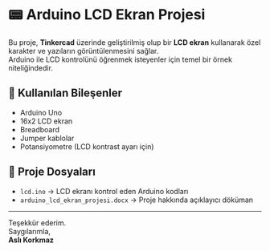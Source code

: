 # 📟 Arduino LCD Ekran Projesi

Bu proje, **Tinkercad** üzerinde geliştirilmiş olup bir **LCD ekran** kullanarak özel karakter ve yazıların görüntülenmesini sağlar.  
Arduino ile LCD kontrolünü öğrenmek isteyenler için temel bir örnek niteliğindedir.

## 🔧 Kullanılan Bileşenler

- Arduino Uno
- 16x2 LCD ekran
- Breadboard
- Jumper kablolar
- Potansiyometre (LCD kontrast ayarı için)

## 📁 Proje Dosyaları

- `lcd.ino` → LCD ekranı kontrol eden Arduino kodları
- `arduino_lcd_ekran_projesi.docx` → Proje hakkında açıklayıcı döküman



---

Teşekkür ederim.  
Saygılarımla,  
**Aslı Korkmaz**
